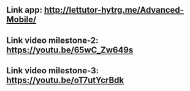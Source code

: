## Link app: http://lettutor-hytrg.me/Advanced-Mobile/
## Link video milestone-2: https://youtu.be/65wC_Zw649s
## Link video milestone-3: https://youtu.be/oT7utYcrBdk

